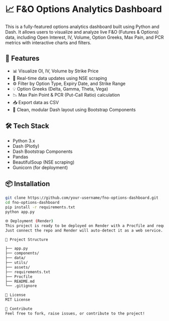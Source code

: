 # 📈 F&O Options Analytics Dashboard

This is a fully-featured options analytics dashboard built using Python and Dash. It allows users to visualize and analyze live F&O (Futures & Options) data, including Open Interest, IV, Volume, Option Greeks, Max Pain, and PCR metrics with interactive charts and filters.

## 🚀 Features

- 📊 Visualize OI, IV, Volume by Strike Price
- 🔁 Real-time data updates using NSE scraping
- ⚙️ Filter by Option Type, Expiry Date, and Strike Range
- 💡 Option Greeks (Delta, Gamma, Theta, Vega)
- 📉 Max Pain Point & PCR (Put-Call Ratio) calculation
- 📥 Export data as CSV
- 🧪 Clean, modular Dash layout using Bootstrap Components

## 🛠️ Tech Stack

- Python 3.x
- Dash (Plotly)
- Dash Bootstrap Components
- Pandas
- BeautifulSoup (NSE scraping)
- Gunicorn (for deployment)

## 📦 Installation

```bash
git clone https://github.com/your-username/fno-options-dashboard.git
cd fno-options-dashboard
pip install -r requirements.txt
python app.py

🌐 Deployment (Render)
This project is ready to be deployed on Render with a Procfile and requirements.txt.
Just connect the repo and Render will auto-detect it as a web service. (See full steps below.)

📁 Project Structure

├── app.py
├── components/
├── data/
├── utils/
├── assets/
├── requirements.txt
├── Procfile
├── README.md
└── .gitignore

📄 License
MIT License

🙌 Contribute
Feel free to fork, raise issues, or contribute to the project!

